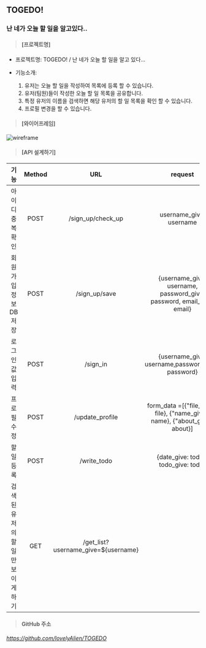 ## TOGEDO!

### 난 네가 오늘 할 일을 알고있다..



> #### [프로젝트명]

- 프로젝트명:  TOGEDO! / 난 네가 오늘 할 일을 알고 있다...

- 기능소개: 
  1. 유저는 오늘 할 일을 작성하여 목록에 등록 할 수 있습니다.
  2. 유저(팀원)들이 작성한 오늘 할 일 목록을 공유합니다.
  3. 특정 유저의 이름을 검색하면 해당 유저의 할 일 목록을 확인 할 수 있습니다.
  4. 프로필 변경을 할 수 있습니다. 



> #### [와이어프레임]

![wireframe](https://user-images.githubusercontent.com/54395509/109492813-dfb58900-7ace-11eb-9e0c-e5616c26d3b6.png)





> #### [API 설계하기]



|               기능                | Method |                  URL                  |                           request                            |                           response                           |
| :-------------------------------: | :----: | :-----------------------------------: | :----------------------------------------------------------: | :----------------------------------------------------------: |
|         아이디 중복 확인          |  POST  |           /sign_up/check_up           |                   username_give: username                    |       jsonify({'result': 'success', 'exists': exists})       |
|       회원가입 정보 DB 저장       |  POST  |             /sign_up/save             | {username_give: username, password_give: password, email_give: email} |                jsonify({'result': 'success'})                |
|          로그인 값 입력           |  POST  |               /sign_in                |      {username_give: username,password_give: password}       |        jsonify({'result': 'success', 'token': token})        |
|            프로필 수정            |  POST  |            /update_profile            | form_data =[{"file_give": file}, {"name_give", name}, {"about_give", about}] | jsonify({"result": "success", 'msg': '할 일을 업데이트했습니다.'}) |
|            할 일 등록             |  POST  |              /write_todo              |             {date_give: today, todo_give: todo}              |                                                              |
| 검색된 유저의 할 일만 보이게 하기 |  GET   | /get_list?username_give=${username} |                                                              | {"result": "success", "msg": "할 일을 가져왔습니다.", "list": list} |





> #### GitHub 주소 

######   https://github.com/lovelyAlien/TOGEDO
